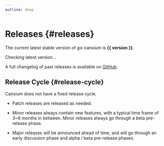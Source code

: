 ```yaml
---
outline: deep
---
```


<script setup>
import { ref, onMounted } from 'vue'

const version = ref()

onMounted(async () => {
  const res = await fetch('https://api.github.com/repos/canxium/go-canxium/releases/latest')
  version.value = (await res.json()).name
})
</script>

# Releases {#releases}

<p v-if="version">
The current latest stable version of go-canxium is <strong>{{ version }}</strong>.
</p>
<p v-else>
Checking latest version...
</p>

A full changelog of past releases is available on [GitHub](https://github.com/canxium/go-canxium/releases).

## Release Cycle {#release-cycle}

Canxium does not have a fixed release cycle.

- Patch releases are released as needed.

- Minor releases always contain new features, with a typical time frame of 3~6 months in between. Minor releases always go through a beta pre-release phase.

- Major releases will be announced ahead of time, and will go through an early discussion phase and alpha / beta pre-release phases.